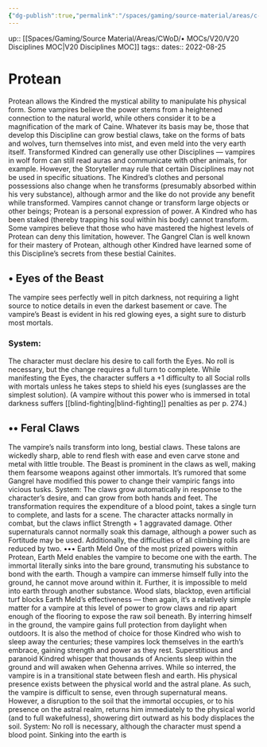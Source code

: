 ```yaml
---
{"dg-publish":true,"permalink":"/spaces/gaming/source-material/areas/c-wo-d/genre/vampire/v20/disciplines/protean/","dgHomeLink":true,"dgPassFrontmatter":true}
---
```


up:: [[Spaces/Gaming/Source Material/Areas/CWoD/• MOCs/V20/V20 Disciplines MOC|V20 Disciplines MOC]]
tags:: 
dates:: 2022-08-25

# Protean
Protean allows the Kindred the mystical ability to
manipulate his physical form. Some vampires believe
the power stems from a heightened connection to the
natural world, while others consider it to be a magnification
of the mark of Caine. Whatever its basis may
be, those that develop this Discipline can grow bestial
claws, take on the forms of bats and wolves, turn themselves
into mist, and even meld into the very earth itself.
Transformed Kindred can generally use other Disciplines
— vampires in wolf form can still read auras and
communicate with other animals, for example. However,
the Storyteller may rule that certain Disciplines
may not be used in specific situations. The Kindred’s
clothes and personal possessions also change when he
transforms (presumably absorbed within his very substance),
although armor and the like do not provide
any benefit while transformed.
Vampires cannot change or transform large objects or
other beings; Protean is a personal expression of power.
A Kindred who has been staked (thereby trapping his
soul within his body) cannot transform. Some vampires
believe that those who have mastered the highest
levels of Protean can deny this limitation, however.
The Gangrel Clan is well known for their mastery of
Protean, although other Kindred have learned some of
this Discipline’s secrets from these bestial Cainites.
## • Eyes of the Beast
The vampire sees perfectly well in pitch darkness,
not requiring a light source to notice details in even
the darkest basement or cave. The vampire’s Beast is
evident in his red glowing eyes, a sight sure to disturb
most mortals.
### System: 
The character must declare his desire to call
forth the Eyes. No roll is necessary, but the change requires
a full turn to complete. While manifesting the
Eyes, the character suffers a +1 difficulty to all Social
rolls with mortals unless he takes steps to shield his
eyes (sunglasses are the simplest solution). (A vampire
without this power who is immersed in total darkness
suffers [[blind-fighting|blind-fighting]] penalties as per p. 274.)
## •• Feral Claws
The vampire’s nails transform into long, bestial claws.
These talons are wickedly sharp, able to rend flesh with
ease and even carve stone and metal with little trouble.
The Beast is prominent in the claws as well, making
them fearsome weapons against other immortals. It’s
rumored that some Gangrel have modified this power
to change their vampiric fangs into vicious tusks.
System: The claws grow automatically in response to
the character’s desire, and can grow from both hands
and feet. The transformation requires the expenditure
of a blood point, takes a single turn to complete, and
lasts for a scene.
The character attacks normally in combat, but the
claws inflict Strength + 1 aggravated damage. Other
supernaturals cannot normally soak this damage, although
a power such as Fortitude may be used. Additionally,
the difficulties of all climbing rolls are reduced
by two.
••• Earth Meld
One of the most prized powers within Protean,
Earth Meld enables the vampire to become one with
the earth. The immortal literally sinks into the bare
ground, transmuting his substance to bond with the
earth.
Though a vampire can immerse himself fully into the
ground, he cannot move around within it. Further, it
is impossible to meld into earth through another substance.
Wood slats, blacktop, even artificial turf blocks
Earth Meld’s effectiveness — then again, it’s a relatively
simple matter for a vampire at this level of power
to grow claws and rip apart enough of the flooring to
expose the raw soil beneath.
By interring himself in the ground, the vampire gains
full protection from daylight when outdoors. It is also
the method of choice for those Kindred who wish to
sleep away the centuries; these vampires lock themselves
in the earth’s embrace, gaining strength and
power as they rest. Superstitious and paranoid Kindred
whisper that thousands of Ancients sleep within the
ground and will awaken when Gehenna arrives.
While so interred, the vampire is in a transitional
state between flesh and earth. His physical presence
exists between the physical world and the astral plane.
As such, the vampire is difficult to sense, even through
supernatural means. However, a disruption to the soil
that the immortal occupies, or to his presence on the
astral realm, returns him immediately to the physical
world (and to full wakefulness), showering dirt outward
as his body displaces the soil.
System: No roll is necessary, although the character
must spend a blood point. Sinking into the earth is